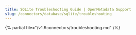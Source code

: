 ```yaml
---
title: SQLite Troubleshooting Guide | OpenMetadata Support
slug: /connectors/database/sqlite/troubleshooting
---
```


{% partial file="/v1.9connectors/troubleshooting.md" /%}
